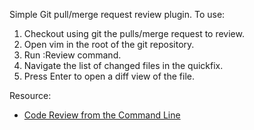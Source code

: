 Simple Git pull/merge request review plugin. To use:

1. Checkout using git the pulls/merge request to review.
2. Open vim in the root of the git repository.
3. Run :Review command.
4. Navigate the list of changed files in the quickfix.
5. Press Enter to open a diff view of the file.

Resource:

* [Code Review from the Command Line](https://blog.jez.io/cli-code-review/)

